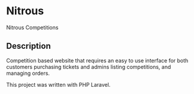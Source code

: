 # Nitrous 
Nitrous Competitions

## Description
Competition based website that requires an easy to use interface for
both customers purchasing tickets and admins listing competitions, and
managing orders.

This project was written with PHP Laravel.
